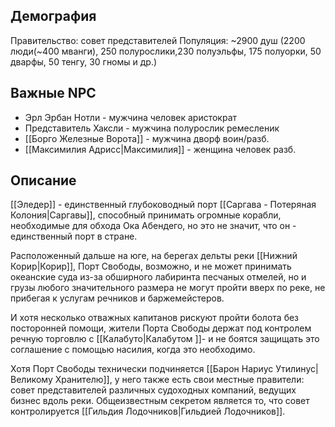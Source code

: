 ## Демография
Правительство: совет представителей
Популяция: ~2900 душ (2200 люди(~400 мванги), 250 полурослики,230 полуэльфы, 175 полуорки, 50 дварфы, 50 тенгу, 30 гномы и др.)

## Важные NPC
- Эрл Эрбан Нотли - мужчина человек аристократ
- Представитель Хаксли - мужчина полурослик ремесленик
- [[Борго Железные Ворота]] - мужчина дворф воин/разб.
- [[Максимилия Адрисс|Максимилия]] - женщина человек разб.

## Описание
[[Эледер]] - единственный глубоководный порт [[Саргава - Потеряная Колония|Саргавы]], способный принимать огромные корабли, необходимые для обхода Ока Абендего, но это не значит, что он - единственный порт в стране.

Расположенный дальше на юге, на берегах дельты реки [[Нижний Корир|Корир]], Порт Свободы, возможно, и не может принимать океанские суда из-за обширного лабиринта песчаных отмелей, но и грузы любого значительного размера не могут пройти вверх по реке, не прибегая к услугам речников и баржемейстеров.

И хотя несколько отважных капитанов рискуют пройти болота без посторонней помощи, жители Порта Свободы держат под контролем речную торговлю с [[Калабуто|Калабутом ]]- и не боятся защищать это соглашение с помощью насилия, когда это необходимо. 

Хотя Порт Свободы технически подчиняется [[Барон Нариус Утилинус|Великому Хранителю]], у него также есть свои местные правители: совет представителей различных судоходных компаний, ведущих бизнес вдоль реки. Общеизвестным секретом является то, что совет контролируется [[Гильдия Лодочников|Гильдией Лодочников]].